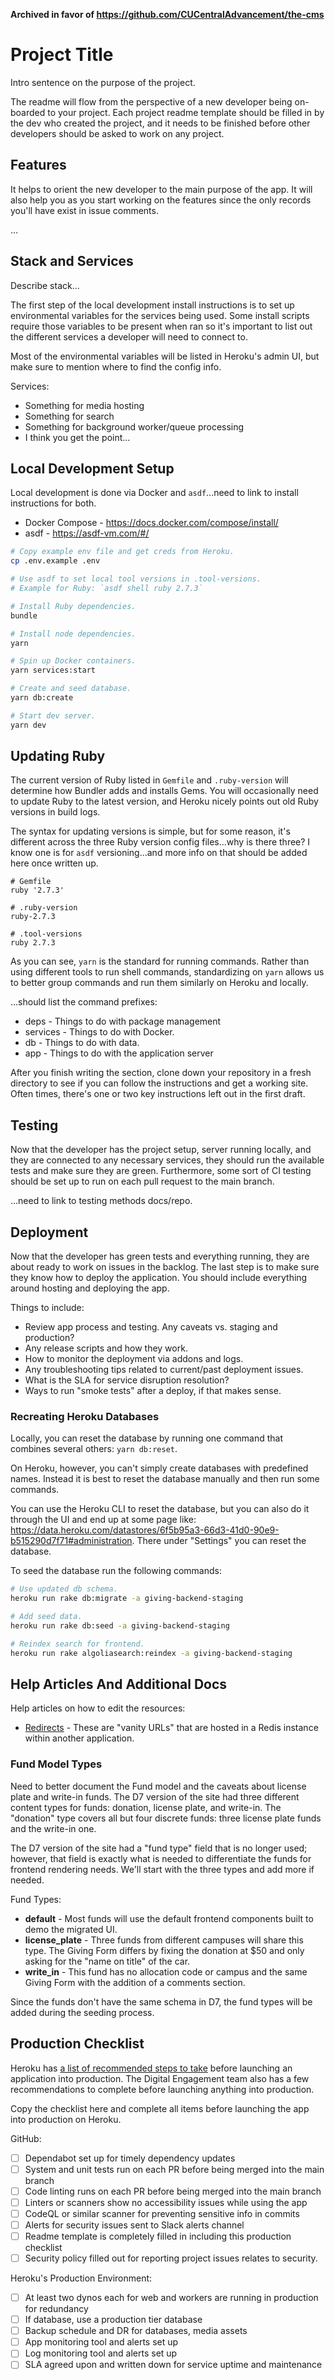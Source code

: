 **Archived in favor of https://github.com/CUCentralAdvancement/the-cms**

# Project Title

Intro sentence on the purpose of the project.

The readme will flow from the perspective of a new developer being on-boarded to your project. Each project
readme template should be filled in by the dev who created the project, and it needs to be finished before
other developers should be asked to work on any project.

## Features

It helps to orient the new developer to the main purpose of the app. It will also help you as you start
working on the features since the only records you'll have exist in issue comments.

...

## Stack and Services

Describe stack...

The first step of the local development install instructions is to set up environmental variables for the
services being used. Some install scripts require those variables to be present when ran so it's important to
list out the different services a developer will need to connect to.

Most of the environmental variables will be listed in Heroku's admin UI, but make sure to mention where to
find the config info.

Services:

- Something for media hosting
- Something for search
- Something for background worker/queue processing
- I think you get the point...

## Local Development Setup

Local development is done via Docker and `asdf`...need to link to install instructions for both.

- Docker Compose - https://docs.docker.com/compose/install/
- asdf - https://asdf-vm.com/#/

```bash
# Copy example env file and get creds from Heroku.
cp .env.example .env

# Use asdf to set local tool versions in .tool-versions.
# Example for Ruby: `asdf shell ruby 2.7.3`

# Install Ruby dependencies.
bundle

# Install node dependencies.
yarn

# Spin up Docker containers.
yarn services:start

# Create and seed database.
yarn db:create

# Start dev server.
yarn dev
```

## Updating Ruby

The current version of Ruby listed in `Gemfile` and `.ruby-version` will determine how Bundler adds and
installs Gems. You will occasionally need to update Ruby to the latest version, and Heroku nicely points out
old Ruby versions in build logs.

The syntax for updating versions is simple, but for some reason, it's different across the three Ruby version
config files...why is there three? I know one is for `asdf` versioning...and more info on that should be added
here once written up.

```
# Gemfile
ruby '2.7.3'

# .ruby-version
ruby-2.7.3

# .tool-versions
ruby 2.7.3
```

As you can see, `yarn` is the standard for running commands. Rather than using different tools to run shell
commands, standardizing on `yarn` allows us to better group commands and run them similarly on Heroku and
locally.

...should list the command prefixes:

- deps - Things to do with package management
- services - Things to do with Docker.
- db - Things to do with data.
- app - Things to do with the application server

After you finish writing the section, clone down your repository in a fresh directory to see if you can follow
the instructions and get a working site. Often times, there's one or two key instructions left out in the
first draft.

## Testing

Now that the developer has the project setup, server running locally, and they are connected to any necessary
services, they should run the available tests and make sure they are green. Furthermore, some sort of CI
testing should be set up to run on each pull request to the main branch.

...need to link to testing methods docs/repo.

## Deployment

Now that the developer has green tests and everything running, they are about ready to work on issues in the
backlog. The last step is to make sure they know how to deploy the application. You should include everything
around hosting and deploying the app.

Things to include:

- Review app process and testing. Any caveats vs. staging and production?
- Any release scripts and how they work.
- How to monitor the deployment via addons and logs.
- Any troubleshooting tips related to current/past deployment issues.
- What is the SLA for service disruption resolution?
- Ways to run "smoke tests" after a deploy, if that makes sense.

### Recreating Heroku Databases

Locally, you can reset the database by running one command that combines several others: `yarn db:reset`.

On Heroku, however, you can't simply create databases with predefined names. Instead it is best to reset
the database manually and then run some commands.

You can use the Heroku CLI to reset the database, but you can also do it through the UI and end up at some
page like: https://data.heroku.com/datastores/6f5b95a3-66d3-41d0-90e9-b515290d7f71#administration. There
under "Settings" you can reset the database.

To seed the database run the following commands:

```bash
# Use updated db schema.
heroku run rake db:migrate -a giving-backend-staging

# Add seed data.
heroku run rake db:seed -a giving-backend-staging

# Reindex search for frontend.
heroku run rake algoliasearch:reindex -a giving-backend-staging 
```

## Help Articles And Additional Docs

Help articles on how to edit the resources:

- [Redirects](docs/help/redirects.md) - These are "vanity URLs" that are hosted in a Redis instance within 
  another application.

### Fund Model Types

Need to better document the Fund model and the caveats about license plate and write-in funds. The D7 version 
of the site had three different content types for funds: donation, license plate, and write-in. The "donation" 
type covers all but four discrete funds: three license plate funds and the write-in one.

The D7 version of the site had a "fund type" field that is no longer used; however, that field is exactly 
what is needed to differentiate the funds for frontend rendering needs. We'll start with the three types 
and add more if needed.

Fund Types:
- **default** - Most funds will use the default frontend components built to demo the migrated UI.
- **license_plate** - Three funds from different campuses will share this type. The Giving Form differs by 
  fixing the donation at $50 and only asking for the "name on title" of the car. 
- **write_in** - This fund has no allocation code or campus and the same Giving Form with the addition of a 
  comments section. 

Since the funds don't have the same schema in D7, the fund types will be added during the seeding process.

## Production Checklist

Heroku has [a list of recommended steps to take](https://devcenter.heroku.com/articles/production-check)
before launching an application into production. The Digital Engagement team also has a few recommendations to
complete before launching anything into production.

Copy the checklist here and complete all items before launching the app into production on Heroku.

GitHub:

- [ ] Dependabot set up for timely dependency updates
- [ ] System and unit tests run on each PR before being merged into the main branch
- [ ] Code linting runs on each PR before being merged into the main branch
- [ ] Linters or scanners show no accessibility issues while using the app
- [ ] CodeQL or similar scanner for preventing sensitive info in commits
- [ ] Alerts for security issues sent to Slack alerts channel
- [ ] Readme template is completely filled in including this production checklist
- [ ] Security policy filled out for reporting project issues relates to security.

Heroku's Production Environment:

- [ ] At least two dynos each for web and workers are running in production for redundancy
- [ ] If database, use a production tier database
- [ ] Backup schedule and DR for databases, media assets
- [ ] App monitoring tool and alerts set up
- [ ] Log monitoring tool and alerts set up
- [ ] SLA agreed upon and written down for service uptime and maintenance
